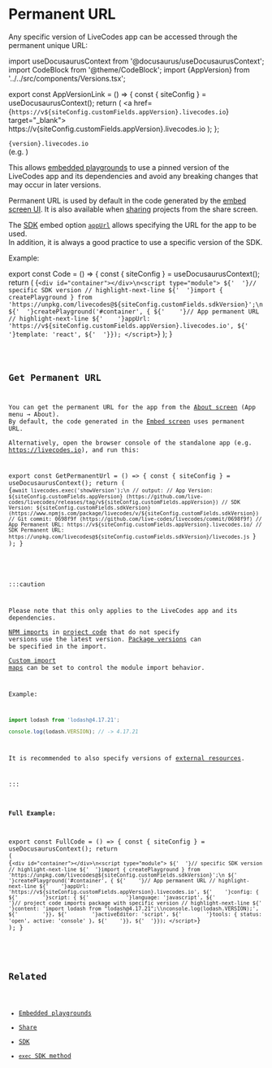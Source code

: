 # Permanent URL

Any specific version of LiveCodes app can be accessed through the permanent unique URL:

import useDocusaurusContext from '@docusaurus/useDocusaurusContext';
import CodeBlock from '@theme/CodeBlock';
import {AppVersion} from '../../src/components/Versions.tsx';

export const AppVersionLink = () => {
const { siteConfig } = useDocusaurusContext();
return (
<a href={`https://v${siteConfig.customFields.appVersion}.livecodes.io`} target="\_blank">
https://v{siteConfig.customFields.appVersion}.livecodes.io
</a>
);
};

`{version}.livecodes.io`  
(e.g. <AppVersionLink />)

This allows [embedded playgrounds](./embeds.md) to use a pinned version of the LiveCodes app and its dependencies and avoid any breaking changes that may occur in later versions.

Permanent URL is used by default in the code generated by the [embed screen UI](./embeds.md).
It is also available when [sharing](./share.md) projects from the share screen.

The [SDK](../sdk/index.md) embed option [`appUrl`](../sdk/js-ts.md#appurl) allows specifying the URL for the app to be used.  
In addition, it is always a good practice to use a specific version of the SDK.

Example:

export const Code = () => {
const { siteConfig } = useDocusaurusContext();
return (<CodeBlock title="index.html" language="html">
{`<div id="container"></div>\n<script type="module">
${'  '}// specific SDK version
// highlight-next-line
${'  '}import { createPlayground } from 'https://unpkg.com/livecodes@${siteConfig.customFields.sdkVersion}';\n
${'  '}createPlayground('#container', {
${'    '}// App permanent URL
// highlight-next-line
${'    '}appUrl: 'https://v${siteConfig.customFields.appVersion}.livecodes.io',
${'    '}template: 'react',
${'  '}});
</script>`}
</CodeBlock>);
}

<Code />

## Get Permanent URL

You can get the permanent URL for the app from the [About screen](pathname:///../?screen=about) (App menu → About). By default, the code generated in the [Embed screen](./embeds.md#app-embed-screen) uses permanent URL.  
Alternatively, open the browser console of the standalone app (e.g. https://livecodes.io), and run this:

export const GetPermanentUrl = () => {
const { siteConfig } = useDocusaurusContext();
return (<CodeBlock language="js">
{`await livecodes.exec('showVersion');\n
// output:
// App Version: ${siteConfig.customFields.appVersion} (https://github.com/live-codes/livecodes/releases/tag/v${siteConfig.customFields.appVersion})
// SDK Version: ${siteConfig.customFields.sdkVersion} (https://www.npmjs.com/package/livecodes/v/${siteConfig.customFields.sdkVersion})
// Git commit: 0698f9f (https://github.com/live-codes/livecodes/commit/0698f9f)
// App Permanent URL: https://v${siteConfig.customFields.appVersion}.livecodes.io/
// SDK Permanent URL: https://unpkg.com/livecodes@${siteConfig.customFields.sdkVersion}/livecodes.js
`}
</CodeBlock>);
}

<GetPermanentUrl />

:::caution

Please note that this only applies to the LiveCodes app and its dependencies.  
[NPM imports](./module-resolution.md) in [project code](./projects.md#script-editor) that do not specify versions use the latest version.
[Package versions](./module-resolution.md#package-version) can be specified in the import.  
[Custom import maps](./module-resolution.md#custom-module-resolution) can be set to control the module import behavior.

Example:

```js
import lodash from 'lodash@4.17.21';

console.log(lodash.VERSION); // -> 4.17.21
```

It is recommended to also specify versions of [external resources](./external-resources.md).

:::

#### Full Example:

export const FullCode = () => {
const { siteConfig } = useDocusaurusContext();
return (<CodeBlock title="index.html" language="html">
{`<div id="container"></div>\n<script type="module">
${'  '}// specific SDK version
// highlight-next-line
${'  '}import { createPlayground } from 'https://unpkg.com/livecodes@${siteConfig.customFields.sdkVersion}';\n
${'  '}createPlayground('#container', {
${'    '}// App permanent URL
// highlight-next-line
${'    '}appUrl: 'https://v${siteConfig.customFields.appVersion}.livecodes.io',
${'    '}config: {
${'        '}script: {
${'            '}language: 'javascript',
${'            '}// project code imports package with specific version
// highlight-next-line
${'            '}content: 'import lodash from "lodash@4.17.21";\\nconsole.log(lodash.VERSION);',
${'        '}},
${'        '}activeEditor: 'script',
${'        '}tools: { status: 'open', active: 'console' },
${'    '}},
${'  '}});
</script>`}
</CodeBlock>);
}

<FullCode />

## Related

- [Embedded playgrounds](./embeds.md)
- [Share](./share.md)
- [SDK](../sdk/index.md)
- [`exec` SDK method](../sdk/js-ts.md#exec)
